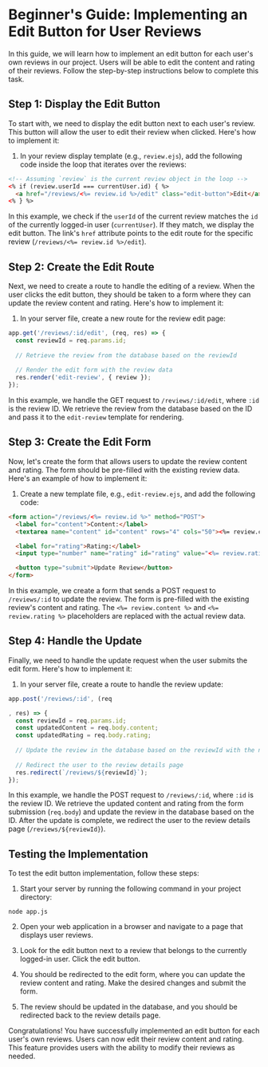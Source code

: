 # Beginner's Guide: Implementing an Edit Button for User Reviews

In this guide, we will learn how to implement an edit button for each user's own reviews in our project. Users will be able to edit the content and rating of their reviews. Follow the step-by-step instructions below to complete this task.

## Step 1: Display the Edit Button
To start with, we need to display the edit button next to each user's review. This button will allow the user to edit their review when clicked. Here's how to implement it:

1. In your review display template (e.g., `review.ejs`), add the following code inside the loop that iterates over the reviews:
```html
<!-- Assuming `review` is the current review object in the loop -->
<% if (review.userId === currentUser.id) { %>
  <a href="/reviews/<%= review.id %>/edit" class="edit-button">Edit</a>
<% } %>
```

In this example, we check if the `userId` of the current review matches the `id` of the currently logged-in user (`currentUser`). If they match, we display the edit button. The link's `href` attribute points to the edit route for the specific review (`/reviews/<%= review.id %>/edit`).

## Step 2: Create the Edit Route
Next, we need to create a route to handle the editing of a review. When the user clicks the edit button, they should be taken to a form where they can update the review content and rating. Here's how to implement it:

1. In your server file, create a new route for the review edit page:
```javascript
app.get('/reviews/:id/edit', (req, res) => {
  const reviewId = req.params.id;
  
  // Retrieve the review from the database based on the reviewId
  
  // Render the edit form with the review data
  res.render('edit-review', { review });
});
```

In this example, we handle the GET request to `/reviews/:id/edit`, where `:id` is the review ID. We retrieve the review from the database based on the ID and pass it to the `edit-review` template for rendering.

## Step 3: Create the Edit Form
Now, let's create the form that allows users to update the review content and rating. The form should be pre-filled with the existing review data. Here's an example of how to implement it:

1. Create a new template file, e.g., `edit-review.ejs`, and add the following code:
```html
<form action="/reviews/<%= review.id %>" method="POST">
  <label for="content">Content:</label>
  <textarea name="content" id="content" rows="4" cols="50"><%= review.content %></textarea>

  <label for="rating">Rating:</label>
  <input type="number" name="rating" id="rating" value="<%= review.rating %>" min="1" max="5">

  <button type="submit">Update Review</button>
</form>
```

In this example, we create a form that sends a POST request to `/reviews/:id` to update the review. The form is pre-filled with the existing review's content and rating. The `<%= review.content %>` and `<%= review.rating %>` placeholders are replaced with the actual review data.

## Step 4: Handle the Update
Finally, we need to handle the update request when the user submits the edit form. Here's how to implement it:

1. In your server file, create a route to handle the review update:
```javascript
app.post('/reviews/:id', (req

, res) => {
  const reviewId = req.params.id;
  const updatedContent = req.body.content;
  const updatedRating = req.body.rating;
  
  // Update the review in the database based on the reviewId with the new content and rating
  
  // Redirect the user to the review details page
  res.redirect(`/reviews/${reviewId}`);
});
```

In this example, we handle the POST request to `/reviews/:id`, where `:id` is the review ID. We retrieve the updated content and rating from the form submission (`req.body`) and update the review in the database based on the ID. After the update is complete, we redirect the user to the review details page (`/reviews/${reviewId}`).

## Testing the Implementation
To test the edit button implementation, follow these steps:

1. Start your server by running the following command in your project directory:
```shell
node app.js
```

2. Open your web application in a browser and navigate to a page that displays user reviews.

3. Look for the edit button next to a review that belongs to the currently logged-in user. Click the edit button.

4. You should be redirected to the edit form, where you can update the review content and rating. Make the desired changes and submit the form.

5. The review should be updated in the database, and you should be redirected back to the review details page.

Congratulations! You have successfully implemented an edit button for each user's own reviews. Users can now edit their review content and rating. This feature provides users with the ability to modify their reviews as needed.